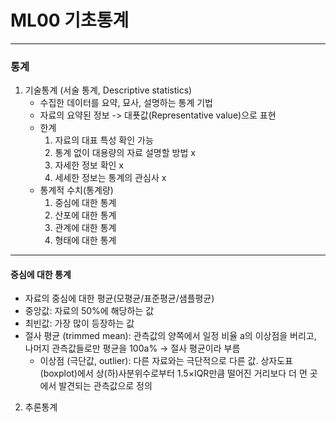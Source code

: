 # ML00 기초통계
---
### 통계
1. 기술통계 (서술 통계, Descriptive statistics)
    - 수집한 데이터를 요약, 묘사, 설명하는 통계 기법
    - 자료의 요약된 정보 -> 대푯값(Representative value)으로 표현
    - 한계
        1. 자료의 대표 특성 확인 가능
        2. 통계 없이 대용량의 자료 설명할 방법 x
        3. 자세한 정보 확인 x
        4. 세세한 정보는 통계의 관심사 x
    - 통계적 수치(통계량)
        1. 중심에 대한 통계
        2. 산포에 대한 통계
        3. 관계에 대한 통계
        4. 형태에 대한 통계
---
#### 중심에 대한 통계
- 자료의 중심에 대한 평균(모평균/표준평균/샘플평균)
- 중앙값: 자료의 50%에 해당하는 값
- 최빈값: 가장 많이 등장하는 값
- 절사 평균 (trimmed mean): 관측값의 양쪽에서 일정 비율 a의 이상점을 버리고, 나머지 관측값들로만 평균을 100a% -> 절사 평균이라 부름
    - 이상점 (극단값, outlier): 다른 자료와는 극단적으로 다른 값. 상자도표(boxplot)에서 상(하)사분위수로부터 1.5×IQR만큼 떨어진 거리보다 더 먼 곳에서 발견되는 관측값으로 정의
2. 추론통계